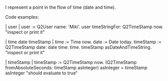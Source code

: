 I represent a point in the flow of time (date and time).

Code examples:

| user |
user := Q2User name: 'Miki'.
user timeStringFor: Q2TimeStamp now. "inspect or print it"

| time date timeStamp |
time := Time now.
date := Date today.
timeStamp := Q2TimeStamp date: date time: time.
timeStamp asDateAndTimeString. "inspect or print it"

| timeStamp |
timeStamp := Q2TimeStamp now.
(Q2TimeStamp fromAbsoluteSeconds: timeStamp asInteger) asInteger = 
timeStamp asInteger "should evaluate to true"

